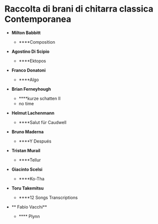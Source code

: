 # Raccolta di brani di chitarra classica Contemporanea

- **Milton Babbitt**
  
  - ****Composition

- **Agostino Di Scipio**
  
  - ****Ektopos

- **Franco Donatoni**
  
  - ****Algo

- **Brian Ferneyhough**
  
  - ****kurze schatten II
  - no time

- **Helmut Lachenmann**
  
  - ****Salut für Caudwell 

- **Bruno Maderna**
  
  - ****Y Después

- **Tristan Murail**
  
  - ****Tellur

- **Giacinto Scelsi**
  
  - ****Ko-Tha

- **Toru Takemitsu**
  
  - ****12 Songs Transcriptions

- ** Fabio Vacchi**
  
  - **** Plynn
